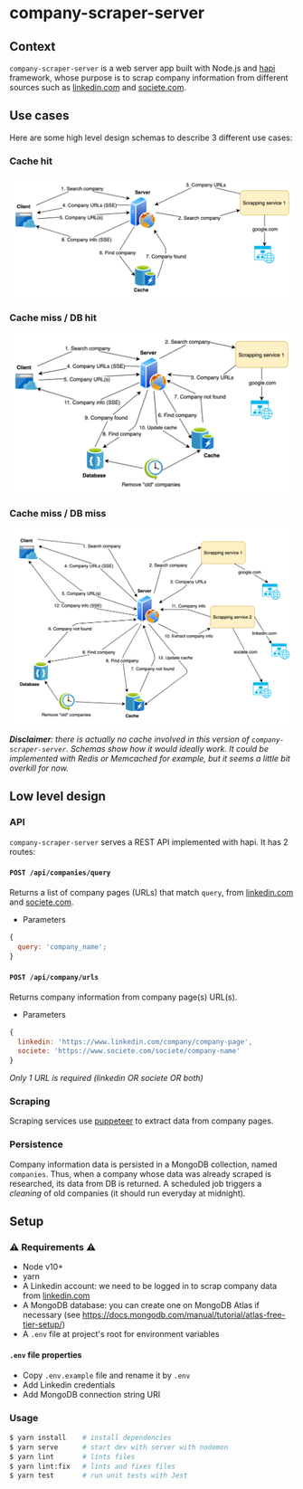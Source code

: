 # company-scraper-server

## Context

`company-scraper-server` is a web server app built with Node.js and [hapi](https://github.com/hapijs/hapi) framework, whose purpose is to scrap company information from different sources such as [linkedin.com](https://www.linkedin.com) and [societe.com](https://www.societe.com).

## Use cases

Here are some high level design schemas to describe 3 different use cases:

### Cache hit

![cache hit](./cache-hit.png)

### Cache miss / DB hit

![cache miss / db hit](./cache-miss-db-hit.png)

### Cache miss / DB miss

![cache miss / db miss](./cache-miss-db-miss.png)

_**Disclaimer**: there is actually no cache involved in this version of `company-scraper-server`. Schemas show how it would ideally work. It could be implemented with Redis or Memcached for example, but it seems a little bit overkill for now._

## Low level design

### API

`company-scraper-server` serves a REST API implemented with hapi. It has 2 routes:

#### `POST /api/companies/query`

Returns a list of company pages (URLs) that match `query`, from [linkedin.com](https://www.linkedin.com) and [societe.com](https://www.societe.com).

- Parameters

```javascript
{
  query: 'company_name';
}
```

#### `POST /api/company/urls`

Returns company information from company page(s) URL(s).

- Parameters

```javascript
{
  linkedin: 'https://www.linkedin.com/company/company-page',
  societe: 'https://www.societe.com/societe/company-name'
}
```

_Only 1 URL is required (linkedin OR societe OR both)_

### Scraping

Scraping services use [puppeteer](https://github.com/GoogleChrome/puppeteer) to extract data from company pages.

### Persistence

Company information data is persisted in a MongoDB collection, named `companies`. Thus, when a company whose data was already scraped is researched, its data from DB is returned. A scheduled job triggers a _cleaning_ of old companies (it should run everyday at midnight).

## Setup

### ⚠️ Requirements ⚠️

- Node v10+
- yarn
- A Linkedin account: we need to be logged in to scrap company data from [linkedin.com](https://www.linkedin.com)
- A MongoDB database: you can create one on MongoDB Atlas if necessary (see https://docs.mongodb.com/manual/tutorial/atlas-free-tier-setup/)
- A `.env` file at project's root for environment variables

#### `.env` file properties

- Copy `.env.example` file and rename it by `.env`
- Add Linkedin credentials
- Add MongoDB connection string URI

### Usage

```bash
$ yarn install    # install dependencies
$ yarn serve      # start dev with server with nodemon
$ yarn lint       # lints files
$ yarn lint:fix   # lints and fixes files
$ yarn test       # run unit tests with Jest
```
